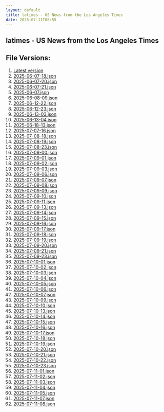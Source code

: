 ```yaml
---
layout: default
title: latimes - US News from the Los Angeles Times
date: 2025-07-11T08:55
---
```


## latimes - US News from the Los Angeles Times

<div id="data-chart"></div>
<div id="data-table"></div>
<script>
document.addEventListener('DOMContentLoaded', function(){
  document.getElementById('data-table').textContent = 'This source isn't supported for tables yet.';
});
</script>

## File Versions:
1. [Latest version](./latest.json)
2. [2025-06-07-18.json](./2025-06-07-18.json)
3. [2025-06-07-20.json](./2025-06-07-20.json)
4. [2025-06-07-21.json](./2025-06-07-21.json)
5. [2025-06-07.json](./2025-06-07.json)
6. [2025-06-08-09.json](./2025-06-08-09.json)
7. [2025-06-12-22.json](./2025-06-12-22.json)
8. [2025-06-12-23.json](./2025-06-12-23.json)
9. [2025-06-13-03.json](./2025-06-13-03.json)
10. [2025-06-13-04.json](./2025-06-13-04.json)
11. [2025-06-18-13.json](./2025-06-18-13.json)
12. [2025-07-07-16.json](./2025-07-07-16.json)
13. [2025-07-08-18.json](./2025-07-08-18.json)
14. [2025-07-08-19.json](./2025-07-08-19.json)
15. [2025-07-08-23.json](./2025-07-08-23.json)
16. [2025-07-09-00.json](./2025-07-09-00.json)
17. [2025-07-09-01.json](./2025-07-09-01.json)
18. [2025-07-09-02.json](./2025-07-09-02.json)
19. [2025-07-09-03.json](./2025-07-09-03.json)
20. [2025-07-09-06.json](./2025-07-09-06.json)
21. [2025-07-09-07.json](./2025-07-09-07.json)
22. [2025-07-09-08.json](./2025-07-09-08.json)
23. [2025-07-09-09.json](./2025-07-09-09.json)
24. [2025-07-09-10.json](./2025-07-09-10.json)
25. [2025-07-09-11.json](./2025-07-09-11.json)
26. [2025-07-09-13.json](./2025-07-09-13.json)
27. [2025-07-09-14.json](./2025-07-09-14.json)
28. [2025-07-09-15.json](./2025-07-09-15.json)
29. [2025-07-09-16.json](./2025-07-09-16.json)
30. [2025-07-09-17.json](./2025-07-09-17.json)
31. [2025-07-09-18.json](./2025-07-09-18.json)
32. [2025-07-09-19.json](./2025-07-09-19.json)
33. [2025-07-09-20.json](./2025-07-09-20.json)
34. [2025-07-09-21.json](./2025-07-09-21.json)
35. [2025-07-09-23.json](./2025-07-09-23.json)
36. [2025-07-10-01.json](./2025-07-10-01.json)
37. [2025-07-10-02.json](./2025-07-10-02.json)
38. [2025-07-10-03.json](./2025-07-10-03.json)
39. [2025-07-10-04.json](./2025-07-10-04.json)
40. [2025-07-10-05.json](./2025-07-10-05.json)
41. [2025-07-10-06.json](./2025-07-10-06.json)
42. [2025-07-10-07.json](./2025-07-10-07.json)
43. [2025-07-10-09.json](./2025-07-10-09.json)
44. [2025-07-10-10.json](./2025-07-10-10.json)
45. [2025-07-10-13.json](./2025-07-10-13.json)
46. [2025-07-10-14.json](./2025-07-10-14.json)
47. [2025-07-10-15.json](./2025-07-10-15.json)
48. [2025-07-10-16.json](./2025-07-10-16.json)
49. [2025-07-10-17.json](./2025-07-10-17.json)
50. [2025-07-10-18.json](./2025-07-10-18.json)
51. [2025-07-10-19.json](./2025-07-10-19.json)
52. [2025-07-10-20.json](./2025-07-10-20.json)
53. [2025-07-10-21.json](./2025-07-10-21.json)
54. [2025-07-10-22.json](./2025-07-10-22.json)
55. [2025-07-10-23.json](./2025-07-10-23.json)
56. [2025-07-11-01.json](./2025-07-11-01.json)
57. [2025-07-11-02.json](./2025-07-11-02.json)
58. [2025-07-11-03.json](./2025-07-11-03.json)
59. [2025-07-11-04.json](./2025-07-11-04.json)
60. [2025-07-11-05.json](./2025-07-11-05.json)
61. [2025-07-11-07.json](./2025-07-11-07.json)
62. [2025-07-11-08.json](./2025-07-11-08.json)
